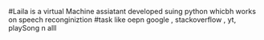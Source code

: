 #Laila is a virtual Machine assiatant developed suing python whicbh works on speech reconginiztion 
#task like oepn google , stackoverflow , yt, playSong n alll  
